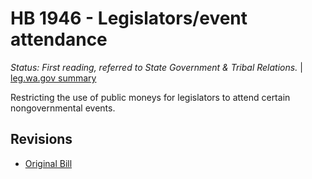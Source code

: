 # HB 1946 - Legislators/event attendance
*Status: First reading, referred to State Government & Tribal Relations.* | [leg.wa.gov summary](https://app.leg.wa.gov/billsummary?BillNumber=1946&Year=2021)

Restricting the use of public moneys for legislators to attend certain nongovernmental events.

## Revisions
* [Original Bill](1/)